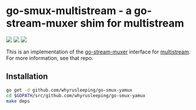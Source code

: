 # go-smux-multistream - a go-stream-muxer shim for multistream

[![](https://img.shields.io/badge/made%20by-Protocol%20Labs-blue.svg?style=flat-square)](http://ipn.io) [![](https://img.shields.io/badge/freenode-%23ipfs-blue.svg?style=flat-square)](http://webchat.freenode.net/?channels=%23ipfs) ![](https://raw.githubusercontent.com/jbenet/go-stream-muxer/master/img/badge.png)

This is an implementation of the [go-stream-muxer](https://github.com/jbenet/go-stream-muxer) interface for [multistream](https://github.com/whyrusleeping/go-multistream). For more information, see that repo.

## Installation

```sh
go get -d github.com/whyrusleeping/go-smux-yamux
cd $GOPATH/src/github.com/whyrusleeping/go-smux-yamux
make deps
```
